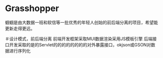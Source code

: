 # Grasshopper
蝈蝈是由大数据一班和软信等一批优秀的年轻人创始的前后端分离的项目，希望能更新走得更远。

＃设计模式，前后端分离
前端开发框架采取MUI数据渲染采用JS模板引擎
后端接口开发采取的是的Servlet的的的的的的的的对外暴露接口，okjson或GSON对数据进行序列化
